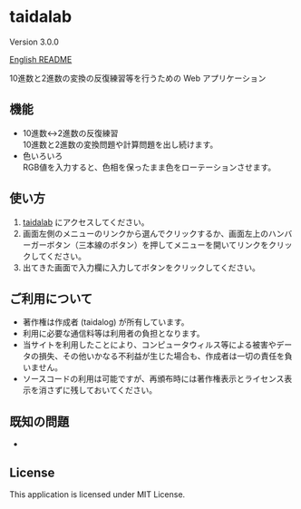 # taidalab

Version 3.0.0

[English README](README.md)

10進数と2進数の変換の反復練習等を行うための Web アプリケーション


## 機能

- 10進数↔2進数の反復練習  
    10進数と2進数の変換問題や計算問題を出し続けます。
- 色いろいろ  
    RGB値を入力すると、色相を保ったまま色をローテーションさせます。


## 使い方

1. [taidalab](http://taidalog.html.xdomain.jp/) にアクセスしてください。
1. 画面左側のメニューのリンクから選んでクリックするか、画面左上のハンバーガーボタン（三本線のボタン）を押してメニューを開いてリンクをクリックしてください。
1. 出てきた画面で入力欄に入力してボタンをクリックしてください。


## ご利用について

- 著作権は作成者 (taidalog) が所有しています。
- 利用に必要な通信料等は利用者の負担となります。
- 当サイトを利用したことにより、コンピュータウィルス等による被害やデータの損失、その他いかなる不利益が生じた場合も、作成者は一切の責任を負いません。
- ソースコードの利用は可能ですが、再頒布時には著作権表示とライセンス表示を消さずに残しておいてください。


## 既知の問題

- 


## License

This application is licensed under MIT License.

